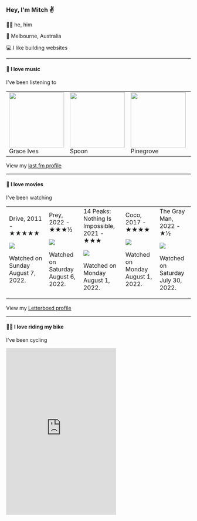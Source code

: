 <article><h3>Hey, I&#x27;m Mitch ✌️</h3><section><p>🙆‍♂️ he, him</p><p>📍 Melbourne, Australia</p><p>💻 I like building websites</p></section><hr/><section><h4>💽 I love music</h4><p>I&#x27;ve been listening to</p><table><tbody><td><img src="https://lastfm.freetls.fastly.net/i/u/174s/5394d0e0b39b5e69f239b3af20123770.png" height="150px" alt="" role="presentation"/><br/>Grace Ives</td><td><img src="https://lastfm.freetls.fastly.net/i/u/174s/6c7e89c161969f9ccc1c9843719797ff.png" height="150px" alt="" role="presentation"/><br/>Spoon</td><td><img src="https://lastfm.freetls.fastly.net/i/u/174s/c6629582f276e80e1255fccfdafc734e.png" height="150px" alt="" role="presentation"/><br/>Pinegrove</td><td><img src="https://lastfm.freetls.fastly.net/i/u/174s/d819ee2a5eef4fdc979cfb27a21606b1.png" height="150px" alt="" role="presentation"/><br/>Rites of Spring</td><td><img src="https://lastfm.freetls.fastly.net/i/u/174s/dc44bdc1fd615daaddf66f4224001175.png" height="150px" alt="" role="presentation"/><br/>Isabelle Antena</td></tbody></table><span>View my <a href="https://www.last.fm/user/mylsb">last.fm profile</a></span></section><hr/><section><h4>📼 I love movies</h4><p>I&#x27;ve been watching</p><table><tbody><td>Drive, 2011 - ★★★★★<br/><span> <p><img src="https://a.ltrbxd.com/resized/sm/upload/6d/6l/r3/e9/nu7XIa67cXc2t7frXCE5voXUJcN.jpg-0-500-0-750-crop.jpg?k=40f9f9fd3c"/></p> <p>Watched on Sunday August 7, 2022.</p> </span></td><td>Prey, 2022 - ★★★½<br/><span> <p><img src="https://a.ltrbxd.com/resized/film-poster/6/8/6/3/8/9/686389-prey-0-500-0-750-crop.jpg?k=fed55345fa"/></p> <p>Watched on Saturday August 6, 2022.</p> </span></td><td>14 Peaks: Nothing Is Impossible, 2021 - ★★★<br/><span> <p><img src="https://a.ltrbxd.com/resized/film-poster/8/0/1/5/5/2/801552-14-peaks-nothing-is-impossible-0-500-0-750-crop.jpg?k=b3abd6bfae"/></p> <p>Watched on Monday August 1, 2022.</p> </span></td><td>Coco, 2017 - ★★★★<br/><span> <p><img src="https://a.ltrbxd.com/resized/sm/upload/3p/mh/wq/v9/6Ryitt95xrO8KXuqRGm1fUuNwqF-0-500-0-750-crop.jpg?k=8b7978285a"/></p> <p>Watched on Monday August 1, 2022.</p> </span></td><td>The Gray Man, 2022 - ★½<br/><span> <p><img src="https://a.ltrbxd.com/resized/film-poster/6/4/7/7/6/0/647760-the-gray-man-0-500-0-750-crop.jpg?k=7e026c320e"/></p> <p>Watched on Saturday July 30, 2022.</p> </span></td></tbody></table><span>View my <a href="https://letterboxd.com/myslab/">Letterboxd profile</a></span></section><hr/><section><h4>🚵‍♂️ I love riding my bike</h4><p>I&#x27;ve been cycling</p><iframe height="454" width="300" frameborder="0" allowtransparency="true" scrolling="no" src="https://www.strava.com/athletes/25723202/latest-rides/31801716d18ee6741ccc1e826d8f779e29ff0fc9"></iframe></section></article>